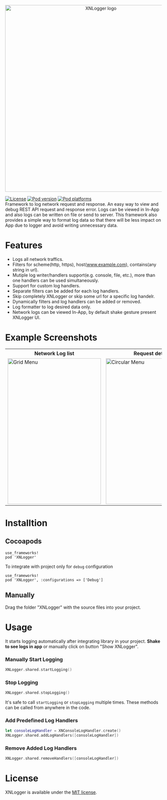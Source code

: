 <p align="center">
  <img src="https://raw.githubusercontent.com/sunilsharma08/XNLogger/networkLoggerUI/XNLoggerLogo.png" title="XNLogger logo"    float=left width="600">
</p>

[![License](https://img.shields.io/github/license/sunilsharma08/XNLogger?color=blue)](https://raw.githubusercontent.com/sunilsharma08/XNLogger/master/LICENSE)
[![Pod version](https://img.shields.io/cocoapods/v/XNLogger)](https://cocoapods.org/pods/XNLogger)
[![Pod platforms](https://img.shields.io/cocoapods/p/XNLogger)](https://cocoapods.org/pods/XNLogger)
</br>
Framework to log network request and response. An easy way to view and debug REST API request and response error. Logs can be viewed in In-App and also logs can be written on file or send to server. This framework also provides a simple way to format log data so that there will be less impact on App due to logger and avoid writing unnecessary data.

# Features
* Logs all network traffics.
* Filters for scheme(http, https), host(www.example.com), contains(any string in url).
* Mutiple log writer/handlers support(e.g. console, file, etc.), more than one handlers can be used simultaneously.
* Support for custom log handlers.
* Separate filters can be added for each log handlers.
* Skip completely XNLogger or skip some url for a specific log handelr.
* Dynamically filters and log handlers can be added or removed.
* Log formatter to log desired data only.
* Network logs can be viewed In-App, by default shake gesture present XNLogger UI.

# Example Screenshots
<table>
  <tr>
    <th>Network Log list</th>
    <th>Request details</th>
    <th>Response details</th>
  </tr>
  <tr>
    <td><img src="https://raw.githubusercontent.com/sunilsharma08/XNLogger/master/XNLoggerExample/ExampleAppScreenshots/LogListScreen.png" alt="Grid Menu" width="300" height="468"/></td>
    <td><img src="https://raw.githubusercontent.com/sunilsharma08/XNLogger/master/XNLoggerExample/ExampleAppScreenshots/LogDetailsRequestScreen.png" alt="Circular Menu" width="300" height="468"/></td>
    <td><img src="https://raw.githubusercontent.com/sunilsharma08/XNLogger/master/XNLoggerExample/ExampleAppScreenshots/LogDetailsResponseScreen.png" alt="Grid Menu" width="300" height="468"/></td>
  </tr>
</table>

# Installtion
## Cocoapods
```
use_frameworks!
pod 'XNLogger'
```
To integrate with project only for `debug` configuration
```
use_frameworks!
pod 'XNLogger', :configurations => ['Debug']
```

## Manually

Drag the folder "XNLogger" with the source files into your project.

# Usage
It starts logging automatically after integrating library in your project. **Shake to see logs in app** or manually click on button "Show XNLogger".

### Manually Start Logging
```swift
XNLogger.shared.startLogging()
```
### Stop Logging
```swift
XNLogger.shared.stopLogging()
```
It's safe to call `startLogging` or `stopLogging` multiple times. These methods can be called from anywhere in the code.

### Add Predefined Log Handlers
```swift
let consoleLogHandler = XNConsoleLogHandler.create()
XNLogger.shared.addLogHandlers([consoleLogHandler])
```

### Remove Added Log Handlers
```swift
XNLogger.shared.removeHandlers([consoleLogHandler])
```

# License
XNLogger is available under the [MIT license](https://raw.githubusercontent.com/sunilsharma08/XNLogger/master/LICENSE).
